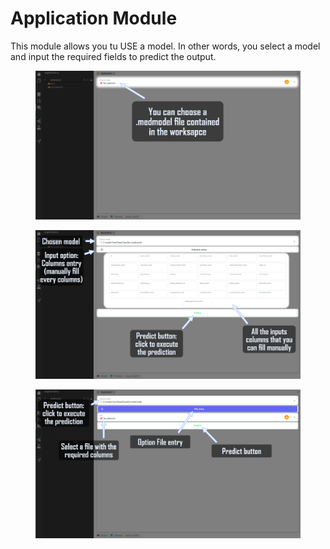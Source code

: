 # Application Module

This module allows you tu USE a model. In other words, you select a model and input the required fields to predict the output.

<figure><img src="../../.gitbook/assets/Application_module_1.png" alt=""><figcaption></figcaption></figure>

<figure><img src="../../.gitbook/assets/Application_module_2 (2).png" alt=""><figcaption></figcaption></figure>

<figure><img src="../../.gitbook/assets/Application_module_3 (3).png" alt=""><figcaption></figcaption></figure>
